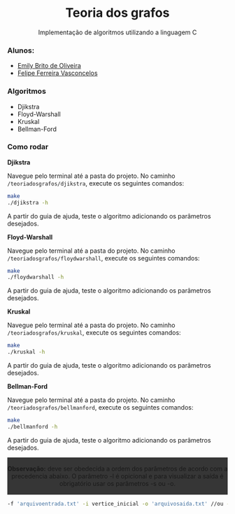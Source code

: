 <h1 align="center"> Teoria dos grafos</h1>
<p align="center">Implementação de algoritmos utilizando a linguagem C</p>

### **Alunos:** 

- [Emily Brito de Oliveira](github.com/Emilybtoliveira) 
- [Felipe Ferreira Vasconcelos](github.com/felipeVsc)

### Algoritmos

- Djikstra
- Floyd-Warshall
- Kruskal
- Bellman-Ford

### Como rodar

**Djikstra**

Navegue pelo terminal até a pasta do projeto. No caminho `/teoriadosgrafos/djikstra`, execute os seguintes comandos:

```bash
make
./djikstra -h
```

A partir do guia de ajuda, teste o algoritmo adicionando os parâmetros desejados.

**Floyd-Warshall**

Navegue pelo terminal até a pasta do projeto. No caminho `/teoriadosgrafos/floydwarshall`, execute os seguintes comandos:

```bash
make
./floydwarshall -h
```

A partir do guia de ajuda, teste o algoritmo adicionando os parâmetros desejados.

**Kruskal**

Navegue pelo terminal até a pasta do projeto. No caminho `/teoriadosgrafos/kruskal`, execute os seguintes comandos:

```bash
make
./kruskal -h
```

A partir do guia de ajuda, teste o algoritmo adicionando os parâmetros desejados.

**Bellman-Ford**

Navegue pelo terminal até a pasta do projeto. No caminho `/teoriadosgrafos/bellmanford`, execute os seguintes comandos:

```bash
make
./bellmanford -h
```

A partir do guia de ajuda, teste o algoritmo adicionando os parâmetros desejados.

<p align="center" style="background: #363636"></br><b>Observação:</b> deve ser obedecida a ordem dos parâmetros de acordo com a precedencia abaixo. O parâmetro -l é opicional e para visualizar a saída é obrigatório usar os parâmetros -s ou -o.<br></br> </p>

```bash
-f 'arquivoentrada.txt' -i vertice_inicial -o 'arquivosaida.txt' //ou -s
```

